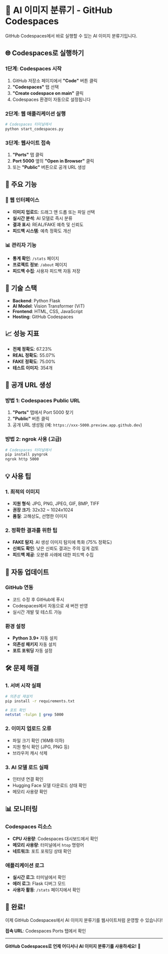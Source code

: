# 🚀 AI 이미지 분류기 - GitHub Codespaces

GitHub Codespaces에서 바로 실행할 수 있는 AI 이미지 분류기입니다.

## 🌐 Codespaces로 실행하기

### 1단계: Codespaces 시작
1. GitHub 저장소 페이지에서 **"Code"** 버튼 클릭
2. **"Codespaces"** 탭 선택
3. **"Create codespace on main"** 클릭
4. Codespaces 환경이 자동으로 설정됩니다

### 2단계: 웹 애플리케이션 실행
```bash
# Codespaces 터미널에서
python start_codespaces.py
```

### 3단계: 웹사이트 접속
1. **"Ports"** 탭 클릭
2. **Port 5000** 옆의 **"Open in Browser"** 클릭
3. 또는 **"Public"** 버튼으로 공개 URL 생성

## 🎯 주요 기능

### 📱 웹 인터페이스
- **이미지 업로드**: 드래그 앤 드롭 또는 파일 선택
- **실시간 분석**: AI 모델로 즉시 분류
- **결과 표시**: REAL/FAKE 예측 및 신뢰도
- **피드백 시스템**: 예측 정확도 개선

### 📊 관리자 기능
- **통계 확인**: `/stats` 페이지
- **프로젝트 정보**: `/about` 페이지
- **피드백 수집**: 사용자 피드백 자동 저장

## 🔧 기술 스택

- **Backend**: Python Flask
- **AI Model**: Vision Transformer (ViT)
- **Frontend**: HTML, CSS, JavaScript
- **Hosting**: GitHub Codespaces

## 📈 성능 지표

- **전체 정확도**: 67.23%
- **REAL 정확도**: 55.07%
- **FAKE 정확도**: 75.00%
- **테스트 이미지**: 354개

## 🚀 공개 URL 생성

### 방법 1: Codespaces Public URL
1. **"Ports"** 탭에서 Port 5000 찾기
2. **"Public"** 버튼 클릭
3. 공개 URL 생성됨 (예: `https://xxx-5000.preview.app.github.dev`)

### 방법 2: ngrok 사용 (고급)
```bash
# Codespaces 터미널에서
pip install pyngrok
ngrok http 5000
```

## 💡 사용 팁

### 1. 최적의 이미지
- **지원 형식**: JPG, PNG, JPEG, GIF, BMP, TIFF
- **권장 크기**: 32x32 ~ 1024x1024
- **품질**: 고해상도, 선명한 이미지

### 2. 정확한 결과를 위한 팁
- **FAKE 탐지**: AI 생성 이미지 탐지에 특화 (75% 정확도)
- **신뢰도 확인**: 낮은 신뢰도 결과는 주의 깊게 검토
- **피드백 제공**: 오분류 사례에 대한 피드백 수집

## 🔄 자동 업데이트

### GitHub 연동
- 코드 수정 후 GitHub에 푸시
- Codespaces에서 자동으로 새 버전 반영
- 실시간 개발 및 테스트 가능

### 환경 설정
- **Python 3.9+** 자동 설치
- **의존성 패키지** 자동 설치
- **포트 포워딩** 자동 설정

## 🛠️ 문제 해결

### 1. 서버 시작 실패
```bash
# 의존성 재설치
pip install -r requirements.txt

# 포트 확인
netstat -tulpn | grep 5000
```

### 2. 이미지 업로드 오류
- 파일 크기 확인 (16MB 이하)
- 지원 형식 확인 (JPG, PNG 등)
- 브라우저 캐시 삭제

### 3. AI 모델 로드 실패
- 인터넷 연결 확인
- Hugging Face 모델 다운로드 상태 확인
- 메모리 사용량 확인

## 📊 모니터링

### Codespaces 리소스
- **CPU 사용량**: Codespaces 대시보드에서 확인
- **메모리 사용량**: 터미널에서 `htop` 명령어
- **네트워크**: 포트 포워딩 상태 확인

### 애플리케이션 로그
- **실시간 로그**: 터미널에서 확인
- **에러 로그**: Flask 디버그 모드
- **사용자 활동**: `/stats` 페이지에서 확인

## 🎉 완료!

이제 GitHub Codespaces에서 AI 이미지 분류기를 웹사이트처럼 운영할 수 있습니다!

**접속 URL**: Codespaces Ports 탭에서 확인

---

**GitHub Codespaces로 언제 어디서나 AI 이미지 분류기를 사용하세요!** 🚀
